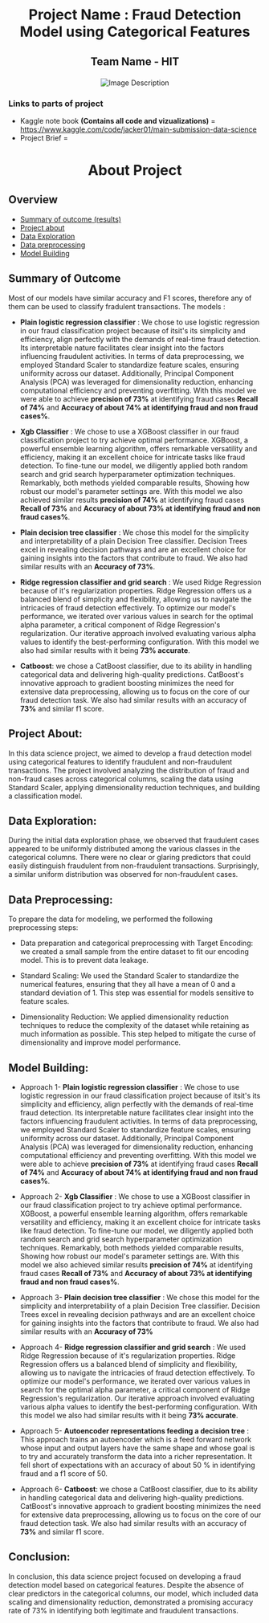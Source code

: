 # <p align="center">Project Name : Fraud Detection Model using Categorical Features</p>
##  <p align="center">Team Name - HIT</p>

<p align="center">
  <img src="https://github.com/Extraterrestrial-T/Fraud-classification-/assets/103042427/df88c02b-2429-4b8b-8fff-510281698116" alt="Image Description">
</p>


### Links to parts of project
* Kaggle note book **(Contains all code and vizualizations)** = https://www.kaggle.com/code/jacker01/main-submission-data-science
* Project Brief =

#  <p align="center">About Project</p>
## Overview
* [Summary of outcome (results)](#Summary)
* [Project about](#Overview)
* [Data Exploration](#explore)
* [Data preprocessing](#process)
* [Model Building](#build)

## <a name='Summary'></a>Summary of Outcome
Most of our models have similar accuracy and F1 scores, therefore any of them can be used to classify fradulent transactions. 
The models : 

* **Plain logistic regression classifier** :
We chose to use logistic regression in our fraud classification project because of itsit's its simplicity and efficiency, align perfectly with the demands of real-time fraud detection. Its interpretable nature facilitates clear insight into the factors influencing fraudulent activities.
In terms of data preprocessing, we employed Standard Scaler to standardize feature scales, ensuring uniformity across our dataset. Additionally, Principal Component Analysis (PCA) was leveraged for dimensionality reduction, enhancing computational efficiency and preventing overfitting.
With this model we were able to achieve **precision of 73%**  at identifying fraud cases **Recall of 74%** and **Accuracy of about 74% at identifying fraud and non fraud cases%**.

* **Xgb Classifier** :
We chose to use a XGBoost classifier in our fraud classification project to try achieve optimal performance. XGBoost, a powerful ensemble learning algorithm, offers remarkable versatility and efficiency, making it an excellent choice for intricate tasks like fraud detection.
To fine-tune our model, we diligently applied both random search and grid search hyperparameter optimization techniques. Remarkably, both methods yielded comparable results, Showing how robust our model's parameter settings are.
With this model we also achieved similar results **precision of 74%**  at identifying fraud cases **Recall of 73%** and **Accuracy of about 73% at identifying fraud and non fraud cases%**.

* **Plain decision tree classifier** :
We chose this model for the simplicity and interpretability of a plain Decision Tree classifier. Decision Trees excel in revealing decision pathways and are an excellent choice for gaining insights into the factors that contribute to fraud.
We also had similar results with an **Accuracy of 73%**.

* **Ridge regression classifier and grid search** :
We used Ridge Regression because of it's regularization properties. Ridge Regression offers us a balanced blend of simplicity and flexibility, allowing us to navigate the intricacies of fraud detection effectively.
To optimize our model's performance, we iterated over various values in search for the optimal alpha parameter, a critical component of Ridge Regression's regularization. Our iterative approach involved evaluating various alpha values to identify the best-performing configuration.
With this model we also had similar results with it being **73% accurate**.

* **Catboost**:
we chose a CatBoost classifier, due to its ability in handling categorical data and delivering high-quality predictions. CatBoost's innovative approach to gradient boosting minimizes the need for extensive data preprocessing, allowing us to focus on the core of our fraud detection task.
We also had similar results with an accuracy of **73%** and similar f1 score.

## <a name='Overview'></a> Project About: 

In this data science project, we aimed to develop a fraud detection model using categorical features to identify fraudulent and non-fraudulent transactions. The project involved analyzing the distribution of fraud and non-fraud cases across categorical columns, scaling the data using Standard Scaler, applying dimensionality reduction techniques, and building a classification model. 

## <a name='explore'></a>Data Exploration: 

During the initial data exploration phase, we observed that fraudulent cases appeared to be uniformly distributed among the various classes in the categorical columns. There were no clear or glaring predictors that could easily distinguish fraudulent from non-fraudulent transactions. Surprisingly, a similar uniform distribution was observed for non-fraudulent cases. 

## <a name='process'></a>Data Preprocessing: 
To prepare the data for modeling, we performed the following preprocessing steps: 

* Data preparation and categorical preprocessing with Target Encoding: we created a small sample from the entire dataset to fit our encoding model. This is to prevent data leakage.  

* Standard Scaling: We used the Standard Scaler to standardize the numerical features, ensuring that they all have a mean of 0 and a standard deviation of 1. This step was essential for models sensitive to feature scales. 

* Dimensionality Reduction: We applied dimensionality reduction techniques to reduce the complexity of the dataset while retaining as much information as possible. This step helped to mitigate the curse of dimensionality and improve model performance. 

## <a name='build'></a>Model Building: 

* Approach 1- 
**Plain logistic regression classifier** :
We chose to use logistic regression in our fraud classification project because of itsit's its simplicity and efficiency, align perfectly with the demands of real-time fraud detection. Its interpretable nature facilitates clear insight into the factors influencing fraudulent activities.
In terms of data preprocessing, we employed Standard Scaler to standardize feature scales, ensuring uniformity across our dataset. Additionally, Principal Component Analysis (PCA) was leveraged for dimensionality reduction, enhancing computational efficiency and preventing overfitting.
With this model we were able to achieve **precision of 73%**  at identifying fraud cases **Recall of 74%** and **Accuracy of about 74% at identifying fraud and non fraud cases%**.

* Approach 2-
**Xgb Classifier** :
We chose to use a XGBoost classifier in our fraud classification project to try achieve optimal performance. XGBoost, a powerful ensemble learning algorithm, offers remarkable versatility and efficiency, making it an excellent choice for intricate tasks like fraud detection.
To fine-tune our model, we diligently applied both random search and grid search hyperparameter optimization techniques. Remarkably, both methods yielded comparable results, Showing how robust our model's parameter settings are.
With this model we also achieved similar results **precision of 74%**  at identifying fraud cases **Recall of 73%** and **Accuracy of about 73% at identifying fraud and non fraud cases%**.

* Approach 3-
**Plain decision tree classifier** :
We chose this model for the simplicity and interpretability of a plain Decision Tree classifier. Decision Trees excel in revealing decision pathways and are an excellent choice for gaining insights into the factors that contribute to fraud.
We also had similar results with an **Accuracy of 73%**

* Approach 4- 
**Ridge regression classifier and grid search** :
We used Ridge Regression because of it's regularization properties. Ridge Regression offers us a balanced blend of simplicity and flexibility, allowing us to navigate the intricacies of fraud detection effectively.
To optimize our model's performance, we iterated over various values in search for the optimal alpha parameter, a critical component of Ridge Regression's regularization. Our iterative approach involved evaluating various alpha values to identify the best-performing configuration.
With this model we also had similar results with it being **73% accurate**.

* Approach 5- 
**Autoencoder representations feeding a decision tree** :
This approach trains an autoencoder which is a feed forward network whose input and output layers have the same shape and whose goal is to try and accurately transform the data into a richer representation. It fell short of expectations with an accuracy of about 50 % in identifying fraud and a f1 score of 50. 

* Approach 6-
**Catboost**:
we chose a CatBoost classifier, due to its ability in handling categorical data and delivering high-quality predictions. CatBoost's innovative approach to gradient boosting minimizes the need for extensive data preprocessing, allowing us to focus on the core of our fraud detection task.
We also had similar results with an accuracy of **73%** and similar f1 score.

## Conclusion: 
In conclusion, this data science project focused on developing a fraud detection model based on categorical features. Despite the absence of clear predictors in the categorical columns, our model, which included data scaling and dimensionality reduction, demonstrated a promising accuracy rate of 73% in identifying both legitimate and fraudulent transactions.
